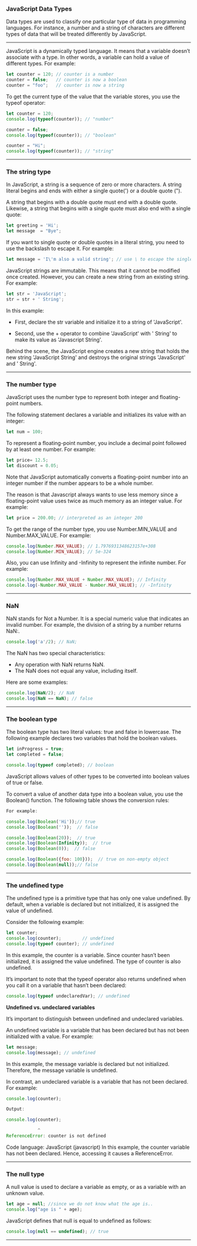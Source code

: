 ### JavaScript Data Types
Data types are used to classify one particular type of data in programming languages. For instance, a number and a string of characters are different types of data that will be treated differently by JavaScript.

***

JavaScript is a dynamically typed language. It means that a variable doesn’t associate with a type. In other words, a variable can hold a value of different types. For example:


```js
let counter = 120; // counter is a number
counter = false;   // counter is now a boolean
counter = "foo";   // counter is now a string
```

To get the current type of the value that the variable stores, you use the typeof operator:

```js
let counter = 120;
console.log(typeof(counter)); // "number"

counter = false; 
console.log(typeof(counter)); // "boolean"

counter = "Hi";
console.log(typeof(counter)); // "string"
```

***

### The string type
In JavaScript, a string is a sequence of zero or more characters. A string literal begins and ends with either a single quote(') or a double quote (").

A string that begins with a double quote must end with a double quote. Likewise, a string that begins with a single quote must also end with a single quote:

```js
let greeting = 'Hi';
let message  = "Bye";
```

If you want to single quote or double quotes in a literal string, you need to use the backslash to escape it. For example:

```js
let message = 'I\'m also a valid string'; // use \ to escape the single quote (')
```

JavaScript strings are immutable. This means that it cannot be modified once created. However, you can create a new string from an existing string. For example:

```js
let str = 'JavaScript';
str = str + ' String';
```

In this example:

* First, declare the str variable and initialize it to a string of 'JavaScript'.

* Second, use the + operator to combine 'JavaScript' with ' String' to make its value as 'Javascript String'.

Behind the scene, the JavaScript engine creates a new string that holds the new string 'JavaScript String' and destroys the original strings 'JavaScript' and ' String'.

***

### The number type
JavaScript uses the number type to represent both integer and floating-point numbers.

The following statement declares a variable and initializes its value with an integer:

```js
let num = 100;
```
To represent a floating-point number, you include a decimal point followed by at least one number. For example:

```js
let price= 12.5; 
let discount = 0.05;
```

Note that JavaScript automatically converts a floating-point number into an integer number if the number appears to be a whole number.

The reason is that Javascript always wants to use less memory since a floating-point value uses twice as much memory as an integer value. For example:

```js
let price = 200.00; // interpreted as an integer 200
```

To get the range of the number type, you use Number.MIN_VALUE and Number.MAX_VALUE. For example:

```js
console.log(Number.MAX_VALUE); // 1.7976931348623157e+308
console.log(Number.MIN_VALUE); // 5e-324
```
Also, you can use Infinity and -Infinity to represent the infinite number. For example:

```js
console.log(Number.MAX_VALUE + Number.MAX_VALUE); // Infinity
console.log(-Number.MAX_VALUE - Number.MAX_VALUE); // -Infinity
```

***

### NaN
NaN stands for Not a Number. It is a special numeric value that indicates an invalid number. For example, the division of a string by a number returns NaN:.

```js
console.log('a'/2); // NaN;
```

The NaN has two special characteristics:

* Any operation with NaN returns NaN.
* The NaN does not equal any value, including itself.

Here are some examples:

```js
console.log(NaN/2); // NaN
console.log(NaN == NaN); // false
```

***

### The boolean type
The boolean type has two literal values: true and false in lowercase. The following example declares two variables that hold the boolean values.

```js
let inProgress = true;
let completed = false;

console.log(typeof completed); // boolean
```

JavaScript allows values of other types to be converted into boolean values of true or false.

To convert a value of another data type into a boolean value, you use the Boolean() function. The following table shows the conversion rules:

```js
For example:

console.log(Boolean('Hi'));// true
console.log(Boolean(''));  // false

console.log(Boolean(20));  // true
console.log(Boolean(Infinity));  // true
console.log(Boolean(0));  // false

console.log(Boolean({foo: 100}));  // true on non-empty object
console.log(Boolean(null));// false
```
***

### The undefined type
The undefined type is a primitive type that has only one value undefined. By default, when a variable is declared but not initialized, it is assigned the value of undefined.

Consider the following example:

```js
let counter;
console.log(counter);        // undefined
console.log(typeof counter); // undefined
```

In this example, the counter is a variable. Since counter hasn’t been initialized, it is assigned the value undefined. The type of counter is also undefined.

It’s important to note that the typeof operator also returns undefined when you call it on a variable that hasn’t been declared:

```js
console.log(typeof undeclaredVar); // undefined
```

**Undefined vs. undeclared variables**

It’s important to distinguish between undefined and undeclared variables.

An undefined variable is a variable that has been declared but has not been initialized with a value. For example:

```js
let message;
console.log(message); // undefined
```

In this example, the message variable is declared but not initialized. Therefore, the message variable is undefined.

In contrast, an undeclared variable is a variable that has not been declared. For example:

```js
console.log(counter);
```
```js
Output:

console.log(counter);

            ^
ReferenceError: counter is not defined
```

Code language: JavaScript (javascript) In this example, the counter variable has not been declared. Hence, accessing it causes a ReferenceError.

***

### The null type
A null value is used to declare a variable as empty, or as a variable with an unknown value.

```js
let age = null; //since we do not know what the age is..
console.log("age is " + age);
```

JavaScript defines that null is equal to undefined as follows:

```js
console.log(null == undefined); // true
```

***
